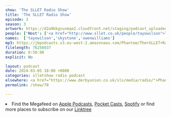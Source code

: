 ```yaml
---
show: 'The SLLET Radio Show'
title: 'The SLLET Radio Show'
episode: 3
season: 3
artwork: https://d2a9bkgsuxmqe2.cloudfront.net/staging/podcast_uploaded_episode400/22149699/22149699-1705711847860-da566c0f95868.jpg
people: ['Host': ['<a href="http://www.sllet.co.uk/people/tayowilson">Tayo Wilson</a>'],'Guests': ['<a href="http://www.sllet.co.uk/people/skystone">Sky Stone</a>', '<a href="http://www.sllet.co.uk/people/owenwilliams">Owen Williams</a>']]
names:  ['tayowilson','skystone','owenwilliams']
mp3: https://jbpodcasts.s3.eu-west-2.amazonaws.com/Phantom/The+SLLET+Radio+Show/2024-03-05+-+70.mp3
filelength: 76256037
duration: 0:58:08
explicit: No

layout: podcast
date: 2024-03-05 18:00 +0000
categories: slletshow radio podcast
elsewhere: <a href="https://www.derbyunion.co.uk/sls/media/radio/">Phantom Media</a>
permalink: /show/70

---
```



<li>Find the Megafeed on <a href="https://podcasts.apple.com/us/podcast/phantom-radio-all-the-shows/id1659527657">Apple Podcasts</a>, <a href="https://pca.st/5rlgsndl">Pocket Casts</a>, <a href="https://open.spotify.com/show/1WGc6YCF3UfAL7E62gHLAS?si=eff5901deb8d498e">Spotify</a> or find more places to subscribe on our <a href="https://linktr.ee/phantomradious">Linktree</a></li>
